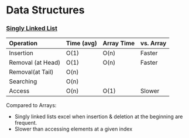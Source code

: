 # Data Structures

### [Singly Linked List](singlyLinkedList.js)

| Operation         | Time (avg) | Array Time | vs. Array |
| :---------------- | :--------- | ---------- | --------- |
| Insertion         | O(1)       | O(n)       | Faster    |
| Removal (at Head) | O(1)       | O(n)       | Faster    |
| Removal(at Tail)  | O(n)       |
| Searching         | O(n)       |
| Access            | O(n)       | O(1)       | Slower    |

Compared to Arrays:

- Singly linked lists excel when insertion & deletion at the beginning are frequent.
- Slower than accessing elements at a given index
